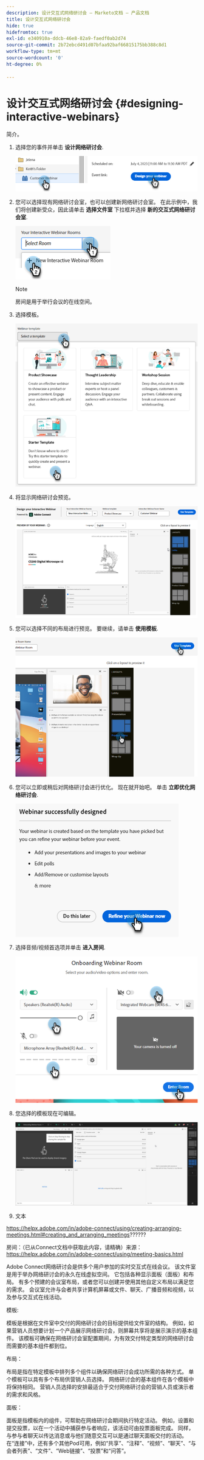 ```yaml
---
description: 设计交互式网络研讨会 — Marketo文档 — 产品文档
title: 设计交互式网络研讨会
hide: true
hidefromtoc: true
exl-id: e340910a-ddcb-46e8-82a9-faedf0ab2d74
source-git-commit: 2b72ebcd491d07bfaa92baf66815175bb388c8d1
workflow-type: tm+mt
source-wordcount: '0'
ht-degree: 0%

---
```


# 设计交互式网络研讨会 {#designing-interactive-webinars}

简介。

1. 选择您的事件并单击 **设计网络研讨会**.

   ![](assets/designing-interactive-webinars-1.png)

1. 您可以选择现有网络研讨会室，也可以创建新网络研讨会室。 在此示例中，我们将创建新受众，因此请单击 **选择文件室** 下拉框并选择 **新的交互式网络研讨会室**.

   ![](assets/designing-interactive-webinars-2.png)

   >[!NOTE]
   >
   >房间是用于举行会议的在线空间。

1. 选择模板。

   ![](assets/designing-interactive-webinars-3.png)

1. 将显示网络研讨会预览。

   ![](assets/designing-interactive-webinars-4.png)

1. 您可以选择不同的布局进行预览。 要继续，请单击 **使用模板**.

   ![](assets/designing-interactive-webinars-5.png)

1. 您可以立即或稍后对网络研讨会进行优化。 现在就开始吧。 单击 **立即优化网络研讨会**.

   ![](assets/designing-interactive-webinars-6.png)

1. 选择音频/视频首选项并单击 **进入房间**.

   ![](assets/designing-interactive-webinars-7.png)

1. 您选择的模板现在可编辑。

   ![](assets/designing-interactive-webinars-8.png)

1. 文本

https://helpx.adobe.com/in/adobe-connect/using/creating-arranging-meetings.html#creating_and_arranging_meetings??????


房间：（已从Connect文档中获取此内容，请精确）来源：https://helpx.adobe.com/in/adobe-connect/using/meeting-basics.html

Adobe Connect网络研讨会是供多个用户参加的实时交互式在线会议。 该文件室是用于举办网络研讨会的永久在线虚拟空间。 它包括各种显示面板（面板）和布局。 有多个预建的会议室布局，或者您可以创建并使用其他自定义布局以满足您的需求。 会议室允许与会者共享计算机屏幕或文件、聊天、广播音频和视频，以及参与交互式在线活动。

模板:

模板是根据在文件室中交付的网络研讨会的目标提供给文件室的结构。 例如，如果营销人员想要计划一个产品展示网络研讨会，则屏幕共享将是展示演示的基本组件。 该模板可确保在网络研讨会室配置期间，为有效交付特定类型的网络研讨会而需要的基本组件都到位。

布局：

布局是指在特定模板中排列多个组件以确保网络研讨会成功所需的各种方式。 单个模板可以具有多个布局供营销人员选择。 网络研讨会的基本组件在各个模板中将保持相同。 营销人员选择的安排最适合于交付网络研讨会的营销人员或演示者的需求和风格。

面板：

面板是指模板内的组件，可帮助在网络研讨会期间执行特定活动。 例如，设置和提交投票，以在一个活动中捕获参与者响应，该活动可由投票面板完成。 同样，与参与者聊天以传达消息或与他们随意交互可以是通过聊天面板交付的活动。 在“连接”中，还有多个其他Pod可用，例如“共享”、“注释”、“视频”、“聊天”、“与会者列表”、“文件”、“Web链接”、“投票”和“问答”。